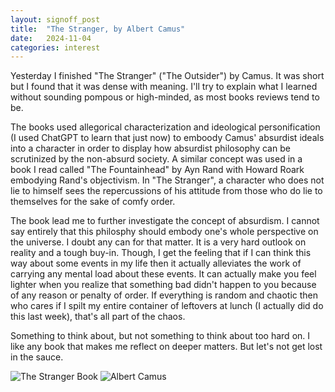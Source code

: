 ```yaml
---
layout: signoff_post
title:  "The Stranger, by Albert Camus"
date:   2024-11-04
categories: interest
---
```


Yesterday I finished "The Stranger" ("The Outsider") by Camus. It was short but I found that it was dense with meaning. I'll try to explain what I learned without sounding pompous or high-minded, as most books reviews tend to be.

The books used allegorical characterization and  ideological personification (I used ChatGPT to learn that just now) to emboody Camus' absurdist ideals into a character in order to display how absurdist philosophy can be scrutinized by the non-absurd society. A similar concept was used in a book I read called "The Fountainhead" by Ayn Rand with Howard Roark embodying Rand's objectivism. In "The Stranger", a character who does not lie to himself sees the repercussions of his attitude from those who do lie to themselves for the sake of comfy order. 

The book lead me to further investigate the concept of absurdism. I cannot say entirely that this philosphy should embody one's whole perspective on the universe. I doubt any can for that matter. It is a very hard outlook on reality and a tough buy-in. Though, I get the feeling that if I can think this way about some events in my life then it actually alleviates the work of carrying any mental load about these events. It can actually make you feel lighter when you realize that something bad didn't happen to you because of any reason or penalty of order. If everything is random and chaotic then who cares if I spilt my entire container of leftovers at lunch (I actually did do this last week), that's all part of the chaos.

Something to think about, but not something to think about too hard on. I like any book that makes me reflect on deeper matters. But let's not get lost in the sauce. 

![The Stranger Book](https://images-na.ssl-images-amazon.com/images/S/compressed.photo.goodreads.com/books/1590930002i/49552.jpg)
![Albert Camus](https://media.newyorker.com/photos/5909675d019dfc3494ea0dd0/master/pass/120409_r22060_g2048.jpg)